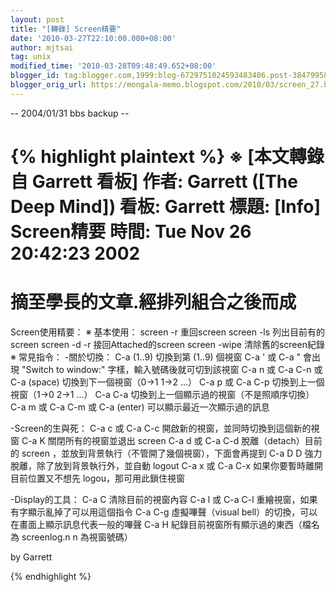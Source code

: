 ```yaml
---
layout: post
title: "[轉錄] Screen精要"
date: '2010-03-27T22:10:00.000+08:00'
author: mjtsai
tag: unix
modified_time: '2010-03-28T09:48:49.652+08:00'
blogger_id: tag:blogger.com,1999:blog-6729751024593483406.post-3847995842195918993
blogger_orig_url: https://mongala-memo.blogspot.com/2010/03/screen_27.html
---
```


-- 2004/01/31 bbs backup --

<!--more-->

{% highlight plaintext %}
※ [本文轉錄自 Garrett 看板]
作者: Garrett ([The Deep Mind]) 看板: Garrett
標題: [Info] Screen精要
時間: Tue Nov 26 20:42:23 2002
=================================
摘至學長的文章.經排列組合之後而成
=================================
Screen使用精要： 
※ 基本使用：
screen -r   重回screen
screen -ls  列出目前有的screen
screen -d -r    接回Attached的screen
screen -wipe    清除舊的screen紀錄
※ 常見指令：
-關於切換：
    C-a (1..9) 切換到第 (1..9) 個視窗
    C-a ' 或 C-a " 會出現 "Switch to window:" 字樣，輸入號碼後就可切到該視窗
    C-a n 或 C-a C-n 或 C-a (space) 切換到下一個視窗（0->1 1->2 ...）
    C-a p 或 C-a C-p 切換到上一個視窗（1->0 2->1 ...）
    C-a C-a 切換到上一個顯示過的視窗（不是照順序切換）
    C-a m 或 C-a C-m 或 C-a (enter) 可以顯示最近一次顯示過的訊息

-Screen的生與死：
    C-a c 或 C-a C-c 開啟新的視窗，並同時切換到這個新的視窗
    C-a K 關閉所有的視窗並退出 screen
    C-a d 或 C-a C-d 脫離（detach）目前的 screen ，並放到背景執行（不管開了幾個視窗），下面會再提到
    C-a D D 強力脫離，除了放到背景執行外，並自動 logout
    C-a x 或 C-a C-x 如果你要暫時離開目前位置又不想先 logou，那可用此鎖住視窗

-Display的工具：
    C-a C 清除目前的視窗內容
    C-a l 或 C-a C-l 重繪視窗，如果有字顯示亂掉了可以用這個指令
    C-a C-g 虛擬嗶聲（visual bell）的切換，可以在畫面上顯示訊息代表一般的嗶聲
    C-a H 紀錄目前視窗所有顯示過的東西（檔名為 screenlog.n n 為視窗號碼）

by Garrett

{% endhighlight %}
